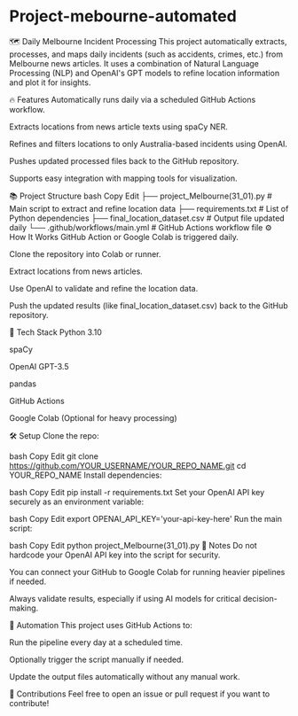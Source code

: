 # Project-mebourne-automated
🗺️ Daily Melbourne Incident Processing
This project automatically extracts, processes, and maps daily incidents (such as accidents, crimes, etc.) from Melbourne news articles.
It uses a combination of Natural Language Processing (NLP) and OpenAI's GPT models to refine location information and plot it for insights.

🔥 Features
Automatically runs daily via a scheduled GitHub Actions workflow.

Extracts locations from news article texts using spaCy NER.

Refines and filters locations to only Australia-based incidents using OpenAI.

Pushes updated processed files back to the GitHub repository.

Supports easy integration with mapping tools for visualization.

📚 Project Structure
bash
Copy
Edit
├── project_Melbourne(31_01).py   # Main script to extract and refine location data
├── requirements.txt              # List of Python dependencies
├── final_location_dataset.csv    # Output file updated daily
└── .github/workflows/main.yml    # GitHub Actions workflow file
⚙️ How It Works
GitHub Action or Google Colab is triggered daily.

Clone the repository into Colab or runner.

Extract locations from news articles.

Use OpenAI to validate and refine the location data.

Push the updated results (like final_location_dataset.csv) back to the GitHub repository.

🚀 Tech Stack
Python 3.10

spaCy

OpenAI GPT-3.5

pandas

GitHub Actions

Google Colab (Optional for heavy processing)

🛠️ Setup
Clone the repo:

bash
Copy
Edit
git clone https://github.com/YOUR_USERNAME/YOUR_REPO_NAME.git
cd YOUR_REPO_NAME
Install dependencies:

bash
Copy
Edit
pip install -r requirements.txt
Set your OpenAI API key securely as an environment variable:

bash
Copy
Edit
export OPENAI_API_KEY='your-api-key-here'
Run the main script:

bash
Copy
Edit
python project_Melbourne(31_01).py
🧠 Notes
Do not hardcode your OpenAI API key into the script for security.

You can connect your GitHub to Google Colab for running heavier pipelines if needed.

Always validate results, especially if using AI models for critical decision-making.

📅 Automation
This project uses GitHub Actions to:

Run the pipeline every day at a scheduled time.

Optionally trigger the script manually if needed.

Update the output files automatically without any manual work.

🤝 Contributions
Feel free to open an issue or pull request if you want to contribute!
